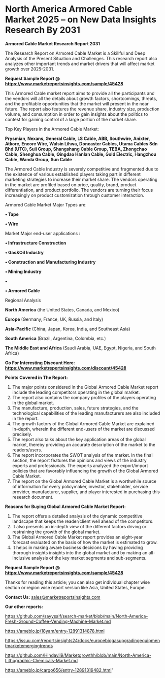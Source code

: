 # North America Armored Cable Market 2025 – on New Data Insights Research By 2031

<strong>Armored Cable Market Research Report 2031</strong>

The Research Report on Armored Cable Market is a Skillful and Deep Analysis of the Present Situation and Challenges. This research report also analyzes other important trends and market drivers that will affect market growth over 2025-2031.

<strong>Request Sample Report @ <a href=https://www.marketreportsinsights.com/sample/45428>https://www.marketreportsinsights.com/sample/45428</a></strong>

This Armored Cable market report aims to provide all the participants and the vendors will all the details about growth factors, shortcomings, threats, and the profitable opportunities that the market will present in the near future. The report also features the revenue share, industry size, production volume, and consumption in order to gain insights about the politics to contest for gaining control of a large portion of the market share.

Top Key Players in the Armored Cable Market:

<strong>Prysmian, Nexans, General Cable, LS Cable, ABB, Southwire, Anixter, Atkore, Encore Wire, Walsin Lihwa, Doncaster Cables, Utama Cables Sdn Bhd (UTC), Suli Group, Shangshang Cable Group, TEBA, Zhongchao Cable, Shenghua Cable, Qingdao Hanlan Cable, Gold Electric, Hangzhou Cable, Wanda Group, Sun Cable</strong>

The Armored Cable Industry is severely competitive and fragmented due to the existence of various established players taking part in different marketing strategies to increase their market share. The vendors operating in the market are profiled based on price, quality, brand, product differentiation, and product portfolio. The vendors are turning their focus increasingly on product customization through customer interaction.

Armored Cable Market Major Types are:

<strong>•  Tape

•  Wire</strong>

Market Major end-user applications :

<strong>•  Infrastructure Construction

•  Gas&Oil Industry

•  Construction and Manufacturing Industry

•  Mining Industry

•  

•  Armored Cable</strong>

Regional Analysis

</u><strong><b>North America</b></strong> (the United States, Canada, and Mexico)

<strong><b>Europe </b></strong>(Germany, France, UK, Russia, and Italy)

<strong><b>Asia-Pacific</b></strong> (China, Japan, Korea, India, and Southeast Asia)

<strong><b>South America</b></strong> (Brazil, Argentina, Colombia, etc.)

<strong><b>The Middle East and Africa</b></strong> (Saudi Arabia, UAE, Egypt, Nigeria, and South Africa)

<strong>Go For Interesting Discount Here: <a href=https://www.marketreportsinsights.com/discount/45428>https://www.marketreportsinsights.com/discount/45428</a></strong>

<strong>Points Covered in The Report:</strong>
<ol>
  <li>The major points considered in the Global Armored Cable Market report include the leading competitors operating in the global market.</li>
  <li>The report also contains the company profiles of the players operating in the global market.</li>
  <li>The manufacture, production, sales, future strategies, and the technological capabilities of the leading manufacturers are also included in the report.</li>
  <li>The growth factors of the Global Armored Cable Market are explained in-depth, wherein the different end-users of the market are discussed precisely.</li>
  <li>The report also talks about the key application areas of the global market, thereby providing an accurate description of the market to the readers/users.</li>
  <li>The report incorporates the SWOT analysis of the market. In the final section, the report features the opinions and views of the industry experts and professionals. The experts analyzed the export/import policies that are favorably influencing the growth of the Global Armored Cable Market.</li>
  <li>The report on the Global Armored Cable Market is a worthwhile source of information for every policymaker, investor, stakeholder, service provider, manufacturer, supplier, and player interested in purchasing this research document.</li>
</ol>
<strong>Reasons for Buying Global Armored Cable Market Report:</strong>

<ol>
  <li>The report offers a detailed analysis of the dynamic competitive landscape that keeps the reader/client well ahead of the competitors.</li>
  <li>It also presents an in-depth view of the different factors driving or restraining the growth of the global market.</li>
  <li>The Global Armored Cable Market report provides an eight-year forecast evaluated on the basis of how the market is estimated to grow.</li>
  <li>It helps in making aware business decisions by having providing thorough insights insights into the global market and by making an all-inclusive analysis of the key market segments and sub-segments.</li>
</ol>
<strong>Request Sample Report @ <a href=https://www.marketreportsinsights.com/sample/45428>https://www.marketreportsinsights.com/sample/45428</a></strong>


Thanks for reading this article; you can also get individual chapter wise section or region wise report version like Asia, United States, Europe.

<strong>Contact Us:</strong>
sales@marketreportsinsights.com

<strong>Our other reports:</strong>

<a href=https://github.com/sayysaif/search-market/blob/main/North-America-Fresh-Ground-Coffee-Vending-Machine-Market.md>https://github.com/sayysaif/search-market/blob/main/North-America-Fresh-Ground-Coffee-Vending-Machine-Market.md</a>

<a href=https://ameblo.jp/18yam/entry-12891314878.html>https://ameblo.jp/18yam/entry-12891314878.html</a>

<a href=https://issuu.com/reportsinsights24/docs/europebiogasupgradingequipmentmarketemergingtrends>https://issuu.com/reportsinsights24/docs/europebiogasupgradingequipmentmarketemergingtrends</a>

<a href=https://github.com/Hindavii9/Marketgrowthh/blob/main/North-America-Lithographic-Chemicals-Market.md>https://github.com/Hindavii9/Marketgrowthh/blob/main/North-America-Lithographic-Chemicals-Market.md</a>

<a href=https://ameblo.jp/cargo656/entry-12891319482.html>https://ameblo.jp/cargo656/entry-12891319482.html</a>"
